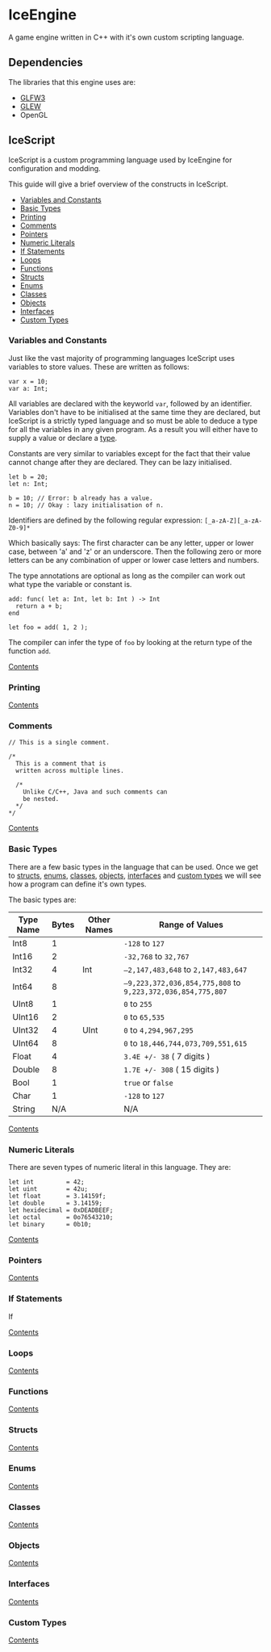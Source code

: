 # IceEngine

A game engine written in C++ with it's own custom scripting language.

## Dependencies
The libraries that this engine uses are:
* [GLFW3](http://www.glfw.org/)
* [GLEW](http://glew.sourceforge.net/)
* OpenGL


## IceScript

IceScript is a custom programming language used by IceEngine for configuration
and modding.

This guide will give a brief overview of the constructs in IceScript.

* [Variables and Constants](#variables-and-constants)
* [Basic Types](#basic-types)
* [Printing](#printing)
* [Comments](#comments)
* [Pointers](#pointers)
* [Numeric Literals](#numeric-literals)
* [If Statements](#if-statements)
* [Loops](#loops)
* [Functions](#functions)
* [Structs](#structs)
* [Enums](#enums)
* [Classes](#classes)
* [Objects](#objects)
* [Interfaces](#interfaces)
* [Custom Types](#custom-types)

### Variables and Constants

Just like the vast majority of programming languages IceScript uses variables to
store values. These are written as follows:

    var x = 10;
    var a: Int;

All variables are declared with the keyworld `var`, followed by an identifier.
Variables don't have to be initialised at the same time they are declared, but
IceScript is a strictly typed language and so must be able to deduce a type for
all the variables in any given program. As a result you will either have to
supply a value or declare a [type](#basic-types).

Constants are very similar to variables except for the fact that their value
cannot change after they are declared. They can be lazy initialised.

    let b = 20;
    let n: Int;

    b = 10; // Error: b already has a value.
    n = 10; // Okay : lazy initialisation of n.

Identifiers are defined by the following regular expression:
`[_a-zA-Z][_a-zA-Z0-9]*`

Which basically says:
The first character can be any letter, upper or lower case, between 'a' and 'z'
or an underscore. Then the following zero or more letters can be any combination
of upper or lower case letters and numbers.

The type annotations are optional as long as the compiler can work out what type
the variable or constant is.

    add: func( let a: Int, let b: Int ) -> Int
      return a + b;
    end

    let foo = add( 1, 2 );

The compiler can infer the type of `foo` by looking at the return type of the
function `add`.

[Contents](#icescript)

### Printing

[Contents](#icescript)

### Comments

    // This is a single comment.

    /*
      This is a comment that is
      written across multiple lines.

      /*
        Unlike C/C++, Java and such comments can
        be nested.
      */
    */

[Contents](#icescript)

### Basic Types

There are a few basic types in the language that can be used. Once we get to
[structs](#structs), [enums](#enums), [classes](#classes), [objects](#objects), [interfaces](#interfaces) and [custom types](#custom-types) we will see
how a program can define it's own types.

The basic types are:

| Type Name | Bytes | Other Names | Range of Values                                             |
| --------- | ----- | ----------- | ----------------------------------------------------------- |
| Int8      | 1     |             | `-128` to `127`                                             |
| Int16     | 2     |             | `-32,768` to `32,767`                                       |
| Int32     | 4     | Int         | `–2,147,483,648` to `2,147,483,647`                         |
| Int64     | 8     |             | `–9,223,372,036,854,775,808` to `9,223,372,036,854,775,807` |
| UInt8     | 1     |             | `0` to `255`                                                |
| UInt16    | 2     |             | `0` to `65,535`                                             |
| UInt32    | 4     | UInt        | `0` to `4,294,967,295`                                      |
| UInt64    | 8     |             | `0` to `18,446,744,073,709,551,615`                         |
| Float     | 4     |             | `3.4E +/- 38`  ( 7 digits  )                                |
| Double    | 8     |             | `1.7E +/- 308` ( 15 digits )                                |
| Bool      | 1     |             | `true` or `false`                                           |
| Char      | 1     |             | `-128` to `127`                                             |
| String    | N/A   |             | N/A                                                         |

[Contents](#icescript)

### Numeric Literals

There are seven types of numeric literal in this language. They are:

    let int         = 42;
    let uint        = 42u;
    let float       = 3.14159f;
    let double      = 3.14159;
    let hexidecimal = 0xDEADBEEF;
    let octal       = 0o76543210;
    let binary      = 0b10;

[Contents](#icescript)

### Pointers

[Contents](#icescript)

### If Statements

If

[Contents](#icescript)

### Loops

[Contents](#icescript)

### Functions

[Contents](#icescript)

### Structs

[Contents](#icescript)

### Enums

[Contents](#icescript)

### Classes

[Contents](#icescript)

### Objects

[Contents](#icescript)

### Interfaces

[Contents](#icescript)

### Custom Types

[Contents](#icescript)
